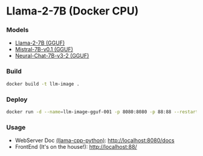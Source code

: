 # Llama-2-7B (Docker CPU)

### Models
- [Llama-2-7B (GGUF)](https://huggingface.co/TheBloke/Llama-2-7B-GGUF)
- [Mistral-7B-v0.1 (GGUF)](https://huggingface.co/TheBloke/Mistral-7B-v0.1-GGUF)
- [Neural-Chat-7B-v3-2 (GGUF)](https://huggingface.co/TheBloke/neural-chat-7B-v3-2-GGUF/)

### Build
```sh
docker build -t llm-image .
```

### Deploy
```sh
docker run -d --name=llm-image-gguf-001 -p 8080:8080 -p 88:88 --restart unless-stopped llm-image:latest
```

### Usage
- WebServer Doc [(llama-cpp-python)](https://pypi.org/project/llama-cpp-python/): [http://localhost:8080/docs](http://localhost:8080/docs) 
- FrontEnd (It's on the house!): [http://localhost:88/](http://localhost:88/) 
